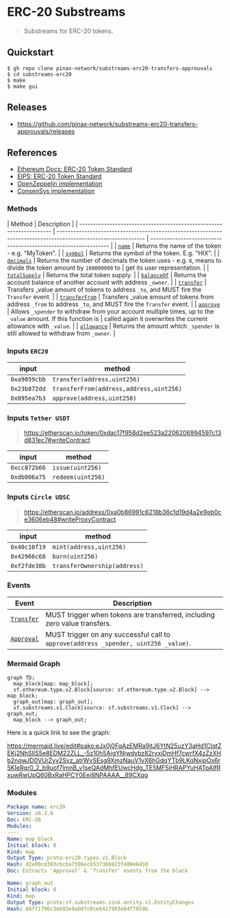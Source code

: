 # ERC-20 Substreams

> Substreams for ERC-20 tokens.

## Quickstart

```
$ gh repo clone pinax-network/substreams-erc20-transfers-approuvals
$ cd substreams-erc20
$ make
$ make gui
```

## Releases

- https://github.com/pinax-network/substreams-erc20-transfers-approuvals/releases

## References

- [Ethereum Docs: ERC-20 Token Standard](https://ethereum.org/en/developers/docs/standards/tokens/erc-20/)
- [EIPS: ERC-20 Token Standard ](https://eips.ethereum.org/EIPS/eip-20)
- [OpenZeppelin implementation](https://github.com/OpenZeppelin/openzeppelin-contracts/blob/9b3710465583284b8c4c5d2245749246bb2e0094/contracts/token/ERC20/ERC20.sol)
- [ConsenSys implementation](https://github.com/ConsenSys/Tokens/blob/fdf687c69d998266a95f15216b1955a4965a0a6d/contracts/eip20/EIP20.sol)

### Methods

| Method                                                               | Description                                                                                                    |
| -------------------------------------------------------------------- | -------------------------------------------------------------------------------------------------------------- | --------------------------------------------------------------- |
| [`name`](https://eips.ethereum.org/EIPS/eip-20#name)                 | Returns the name of the token - e.g. "MyToken".                                                                |
| [`symbol`](https://eips.ethereum.org/EIPS/eip-20#symbol)             | Returns the symbol of the token. E.g. "HIX".                                                                   |
| [`decimals`](https://eips.ethereum.org/EIPS/eip-20#decimals)         | Returns the number of decimals the token uses - e.g. `8`, means to divide the token amount by `100000000` to   | get its user representation.                                    |
| [`totalSupply`](https://eips.ethereum.org/EIPS/eip-20#totalSupply)   | Returns the total token supply.                                                                                |
| [`balanceOf`](https://eips.ethereum.org/EIPS/eip-20#balanceof)       | Returns the account balance of another account with address `_owner`.                                          |
| [`transfer`](https://eips.ethereum.org/EIPS/eip-20#transfer)         | Transfers \_value amount of tokens to address `_to`, and MUST fire the `Transfer` event.                       |
| [`transferFrom`](https://eips.ethereum.org/EIPS/eip-20#transferFrom) | Transfers \_value amount of tokens from address `_from` to address `_to`, and MUST fire the `Transfer` event.  |
| [`approve`](https://eips.ethereum.org/EIPS/eip-20#approve)           | Allows `_spender` to withdraw from your account multiple times, up to the `_value` amount. If this function is | called again it overwrites the current allowance with `_value`. |
| [`allowance`](https://eips.ethereum.org/EIPS/eip-20#allowance)       | Returns the amount which `_spender` is still allowed to withdraw from `_owner`.                                |

### Inputs `ERC20`

| input        | method                                  |
| ------------ | --------------------------------------- |
| `0xa9059cbb` | `transfer(address,uint256)`             |
| `0x23b872dd` | `transferFrom(address,address,uint256)` |
| `0x095ea7b3` | `approve(address,uint256)`              |

### Inputs `Tether USDT`

> https://etherscan.io/token/0xdac17f958d2ee523a2206206994597c13d831ec7#writeContract

| input        | method            |
| ------------ | ----------------- |
| `0xcc872b66` | `issue(uint256)`  |
| `0xdb006a75` | `redeem(uint256)` |

### Inputs `Circle UDSC`

> https://etherscan.io/address/0xa0b86991c6218b36c1d19d4a2e9eb0ce3606eb48#writeProxyContract

| input        | method                       |
| ------------ | ---------------------------- |
| `0x40c10f19` | `mint(address,uint256)`      |
| `0x42966c68` | `burn(uint256)`              |
| `0xf2fde38b` | `transferOwnership(address)` |

### Events

| Event                                                          | Description                                                                         |
| -------------------------------------------------------------- | ----------------------------------------------------------------------------------- |
| [`Transfer`](https://eips.ethereum.org/EIPS/eip-20#transfer-1) | MUST trigger when tokens are transferred, including zero value transfers.           |
| [`Approval`](https://eips.ethereum.org/EIPS/eip-20#approval)   | MUST trigger on any successful call to `approve(address _spender, uint256 _value)`. |

### Mermaid Graph

```mermaid
graph TD;
  map_block[map: map_block];
  sf.ethereum.type.v2.Block[source: sf.ethereum.type.v2.Block] --> map_block;
  graph_out[map: graph_out];
  sf.substreams.v1.Clock[source: sf.substreams.v1.Clock] --> graph_out;
  map_block --> graph_out;

```

Here is a quick link to see the graph:

https://mermaid.live/edit#pako:eJx0j0FqAzEMRa9itJ6YtN25uzY3aHd1CIqtZEKj2NhSIIS5e8EDM22ZLL_-5z10h5AigYNjwdybz82rvxjDmHf7cwrfX4zZzXHb2nqwJD0VUrZyy2Svz_atrWvSEsg9XmzNauV1vX6hGdqYTb9LKqNxipOx6r5KIeRqr0_2_b9uof7lmnB_v1seQAdMhfEUwcHdg_TE5MF5iHRAPYuHATpAlfRxuwRwUpQ60BxRaHPCY0Eej8NPAAAA__89CXqq

### Modules

```yaml
Package name: erc20
Version: v0.3.0
Doc: ERC-20
Modules:
----
Name: map_block
Initial block: 0
Kind: map
Output Type: proto:erc20.types.v1.Block
Hash: d2e09cd303cbcba7596ecb53736b823f480e6450
Doc: Extracts 'Approval' & 'Transfer' events from the block

Name: graph_out
Initial block: 0
Kind: map
Output Type: proto:sf.substreams.sink.entity.v1.EntityChanges
Hash: 66ff1796c3eb93e9ab07c0ce6417993e84f7859b

```
